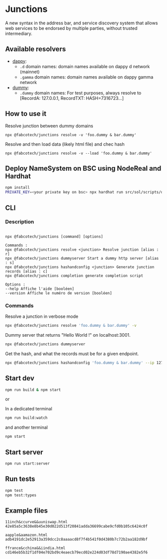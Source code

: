 # Junctions

A new syntax in the address bar, and service discovery system that allows web services to be endorsed by multiple parties, without trusted intermediary.

## Available resolvers

- [dappy](./src/lib/domainResolvers/dappy.ts):
  - `.d` domain names: domain names available on dappy d network (mainnet)
  - `.gamma` domain names: domain names available on dappy gamma network
- [dummy](./src/lib/domainResolvers/dummy.ts):
  - `.dummy` domain names: For test purposes, always resolve to [RecordA: 127.0.0.1, RecordTXT: HASH=7316723...]

## How to use it

Resolve junction between dummy domains

```
npx @fabcotech/junctions resolve -v 'foo.dummy & bar.dummy'
```

Resolve and then load data (likely html file) and chec hash

```
npx @fabcotech/junctions resolve -v --load 'foo.dummy & bar.dummy'
```

## Deploy NameSystem on BSC using NodeReal and Hardhat

```bash
npm install
PRIVATE_KEY=<your private key on bsc> npx hardhat run src/sol/scripts/deploy.ts --network bsctestnet
```

## CLI

### Description

```

npx @fabcotech/junctions [command] [options]

Commands :
npx @fabcotech/junctions resolve <junction> Resolve junction [alias : r]
npx @fabcotech/junctions dummyserver Start a dummy http server [alias : s]
npx @fabcotech/junctions hashandconfig <junction> Generate junction records [alias : c]
npx @fabcotech/junctions completion generate completion script

Options :
--help Affiche l'aide [booléen]
--version Affiche le numéro de version [booléen]

```

### Commands

Resolve a junction in verbose mode

```sh
npx @fabcotech/junctions resolve 'foo.dummy & bar.dummy' -v
```

Dummy server that returns "Hello World !" on localhost:3001.

```sh
npx @fabcotech/junctions dummyserver
```

Get the hash, and what the records must be for a given endpoint.

```sh
npx @fabcotech/junctions hashandconfig 'foo.dummy & bar.dummy' --ip 127.0.0.1 --host "foo&bar" --port 3001
```

## Start dev

```sh
npm run build & npm start
```

or

In a dedicated terminal

```sh
npm run build:watch
```

and another terminal

```sh
npm start
```

## Start server

```sh
npm run start:server
```

## Run tests

```sh
npm test
npm test:types
```

## Example files

```
11inch&ccurve&&uuniswap.html
42e85a5c3638e8b45e30d022d513f20841adda36699cabe9cfd0b105c6424c0f

aapple&aamazon.html
adb4191dc2e52913a359dcc2c8aaaacd8f7f4b541f0d4380b7c72b2aa182d9bf

ffrance&cchina&&iindia.html
cd146eb5b32f1df04e702bd9c4eaecb79ecd02e224d03df78d7190ae4382e5f6
```
